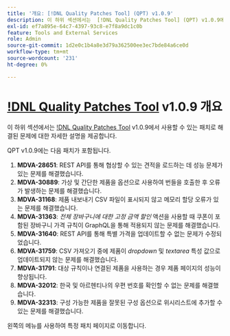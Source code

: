 ```yaml
---
title: '개요: [!DNL Quality Patches Tool] (QPT) v1.0.9'
description: 이 하위 섹션에서는  [!DNL Quality Patches Tool] (QPT) v1.0.9에서 사용할 수 있는 패치로 해결된 문제에 대한 자세한 설명을 제공합니다.
exl-id: ef7a895e-64c7-4397-93c8-e7f8a9dc1c0b
feature: Tools and External Services
role: Admin
source-git-commit: 1d2e0c1b4a8e3d79a362500ee3ec7bde84a6ce0d
workflow-type: tm+mt
source-wordcount: '231'
ht-degree: 0%

---
```


# [!DNL Quality Patches Tool](QPT) v1.0.9 개요

이 하위 섹션에서는 [!DNL Quality Patches Tool](QPT) v1.0.9에서 사용할 수 있는 패치로 해결된 문제에 대한 자세한 설명을 제공합니다.

QPT v1.0.9에는 다음 패치가 포함됩니다.

1. **MDVA-28651**: REST API를 통해 협상할 수 있는 견적을 로드하는 데 성능 문제가 있는 문제를 해결했습니다.
1. **MDVA-30889**: 가상 및 간단한 제품을 옵션으로 사용하여 번들을 호출한 후 오류가 발생하는 문제를 해결했습니다.
1. **MDVA-31168**: 제품 내보내기 CSV 파일이 표시되지 않고 메모리 할당 오류가 있는 문제를 해결했습니다.
1. **MDVA-31363**: *전체 장바구니에 대한 고정 금액 할인* 액션을 사용할 때 쿠폰이 포함된 장바구니 가격 규칙이 GraphQL을 통해 적용되지 않는 문제를 해결했습니다.
1. **MDVA-31640**: REST API를 통해 특별 가격을 업데이트할 수 없는 문제가 수정되었습니다.
1. **MDVA-31759**: CSV 가져오기 중에 제품이 *dropdown* 및 *textarea* 특성 값으로 업데이트되지 않는 문제를 해결했습니다.
1. **MDVA-31791**: 대상 규칙이나 연결된 제품을 사용하는 경우 제품 페이지의 성능이 향상됩니다.
1. **MDVA-32012**: 한국 및 아르헨티나의 우편 번호를 확인할 수 없는 문제를 해결했습니다.
1. **MDVA-32313**: 구성 가능한 제품을 잘못된 구성 옵션으로 위시리스트에 추가할 수 있는 문제를 해결했습니다.

왼쪽의 메뉴를 사용하여 특정 패치 페이지로 이동합니다.

